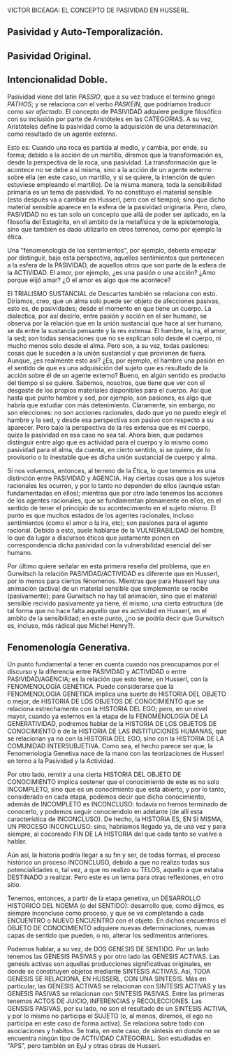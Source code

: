 VICTOR BICEAGA: EL CONCEPTO DE PASIVIDAD EN HUSSERL. 

## Pasividad y Auto-Temporalización. 
## Pasividad Original. 
## Intencionalidad Doble. 

Pasividad viene del latin *PASSIO*, que a su vez traduce el termino griego *PATHOS*; y se relaciona con el verbo *PASKEIN*, que podríamos traducir como *ser afectado*. 
El concepto de PASIVIDAD adquiere pedigre filosófico con su inclusión por parte de Aristóteles en las CATEGORIAS. A su vez, Aristóteles define la pasividad como la adquisición de una determinación como resultado de un agente externo. 

Esto es: Cuando una roca es partida al medio, y cambia, por ende, su forma; debido a la acción de un martillo, diremos que la transformación es, desde la perspectiva de la roca, una pasividad. La transformación que le acontece no se debe a sí misma, sino a la acción de un agente externo sobre ella (en este caso, un martillo, y si se quiere, la intención de quien estuviese empleando el martillo). 
De la misma manera, toda la sensibilidad primaria es un tema de pasividad. Yo no constituyo el material sensible (esto después va a cambiar en Husserl, pero con el tiempo); sino que dicho material sensible aparece en la esfera de la pasividad originaria. Pero, claro, PASIVIDAD no es tan solo un concepto que allá de poder ser aplicado, en la filosofía del Estagirita, en el ambito de la metafísica y de la epistemología, sino que también es dado utilizarlo en otros terrenos, como por ejemplo la ética. 

Una "fenomenología de los sentimientos", por ejemplo, debería empezar por distinguir, bajo esta perspectiva, aquellos sentimientos que pertenecen a la esfera de la PASIVIDAD, de aquellos otros que son parte de la esfera de la ACTIVIDAD. El amor, por ejemplo, ¿es una pasión o una acción? ¿Amo porque elijó amar? ¿O el amor es algo que me acontece? 

El TRIALISMO SUSTANCIAL de Descartes también se relaciona con esto. Diriamos, creo, que un alma solo puede ser objeto de afecciones pasivas, esto es, de pasividades; desde el momento en que tiene un cuerpo. La dialectica, por así decirlo, entre pasión y acción en el ser humano, se observa por la relación que en la unión sustancial que hace al ser humano, se da entre la sustancia pensante y la res extensa. El hambre, la ira, el amor, la sed; son todas sensaciones que no se explican solo desde el cuerpo, ni mucho menos solo desde el alma. Pero son, a su vez, todas pasiones: cosas que le suceden a la unión sustancial y que provienen de fuera. Aunque, ¿es realmente esto asi? ¿Es, por ejemplo, el hambre una pasión en el sentido de que es una adquisición del sujeto que es resultado de la acción sobre él de un agente externo? Bueno, en algún sentido es producto del tiempo si se quiere. Sabemos, nosotros, que tiene que ver con el desgaste de los propios materiales disponibles para el cuerpo. Así que hasta que punto hambre y sed, por ejemplo, son pasiones, es algo que habría que estudiar con más detenimiento. Claramente, sin embargo, no son elecciones: no son acciones racionales, dado que yo no puedo elegir el hambre y la sed, y desde esa perspectiva son pasivo con respecto a su aparecer. Pero bajo la perspectiva de la res extensa que es mi cuerpo, quiza la pasividad en esa caso no sea tal. Ahora bien, que podamos distinguir entre algo que es actividad para el cuerpo y lo mismo como pasividad para el alma, da cuenta, en cierto sentido, si se quiere, de lo provisorio o lo inestable que es dicha unión sustancial de cuerpo y alma. 

Si nos volvemos, entonces, al terreno de la Ética, lo que tenemos es una distinción entre PASIVIDAD y AGENCIA. Hay ciertas cosas que a los sujetos racionales les ocurren, y por lo tanto no dependen de ellos (aunque estan fundamentadas en ellos); mientras que por otro lado tenemos las acciones de los agentes racionales, que se fundamentan plenamente en ellos, en el sentido de tener el principio de su acontecimiento en el sujeto mismo. El punto es que muchos estados de los agentes racionales, incluso sentimientos (como el amor o la ira, etc); son pasiones para el agente racional. Debido a esto, suele hablarse de la VULNERABILIDAD del hombre, lo que da lugar a discursos éticos que justamente ponen en correspondencia dicha pasividad con la vulnerabilidad esencial del ser humano. 

Por último quiere señalar en esta primera reseña del problema, que en Gurwitsch la relación PASIVIDAD/ACTIVIDAD es diferente que en Husserl, por lo menos para ciertos fénomenos. Mientras que para Husserl hay una animación (activa) de un material sensible que simplemente se recibe (pasivamente); para Gurwitsch no hay tal animación, sino que el material sensible recivido pasivamente ya tiene, él mismo, una cierta estructura (de tal forma que no hace falta aquello que es actividad en Husserl, en el ambito de la sensibilidad; en este punto, ¿no se podría decir que Gurwitsch es, incluso, más rádical que Michel Henry?). 

## Fenomenología Generativa. 

Un punto fundamental a tener en cuenta cuando nos preocupamos por el discurso y la diferencia entre PASIVIDAD y ACTIVIDAD o entre PASIVIDAD/AGENCIA; es la relación que esto tiene, en Husserl, con la FENOMENOLOGÍA GENÉTICA. Puede considerarse que la FENOMENOLOGIA GENETICA implica una suerte de HISTORIA DEL OBJETO o mejor, de HISTORIA DE LOS OBJETOS DE CONOCIMIENTO que se relaciona estrechamente con la HISTORIA DEL EGO; pero, en un nivel mayor, cuando ya estemos en la etapa de la FENOMENOLOGÍA DE LA GENERATIVIDAD, podremos hablar de la HISTORIA DE LOS OBJETOS DE CONOCIMIENTO o de la HISTORIA DE LAS INSTITUCIONES HUMANAS, que se relacionan ya no con la HISTORIA DEL EGO, sino con la HISTORIA DE LA COMUNIDAD INTERSUBJETIVA. Como sea, el hecho parece ser que, la Fenomenologia Genetiva nace de la mano con las teorizaciones de Husserl en torno a la Pasividad y la Actividad. 

Por otro lado, remitir a una cierta HISTORIA DEL OBJETO DE CONOCIMIENTO implica sostener que el conocimiento de este es no solo INCOMPLETO, sino que es un conocimiento que está abierto, y por lo tanto, considerado en cada etapa, podemos decir que dicho conocimiento, además de INCOMPLETO es INCONCLUSO: todavía no hemos terminado de conocerlo, y podemos seguir conociendolo en adelante (de allí esta característica de INCONCLUSO). De hecho, la HISTORIA ES, EN SÍ MISMA, UN PROCESO INCONCLUSO: sino, habríamos llegado ya, de una vez y para siempre, al cocoreado FIN DE LA HISTORIA del que cada tanto se vuelve a hablar. 

Aún así, la historia podría llegar a su fin y ser, de todas formas, el proceso histórico un proceso INCONCLUSO, debido a que no realizo todas sus potencialidades o, tal vez, a que no realizo su TELOS, aquello a que estaba DESTINADO a realizar. Pero este es un tema para otras reflexiones, en otro sitio. 

Tenemos, entonces, a partir de la etapa genetiva, un DESARROLLO HISTORICO DEL NOEMA (o del SENTIDO): desarrollo que, como dijimos, es siempre inconcluso como proceso, y que se va completando a cada ENCUENTRO o NUEVO ENCUENTRO con el objeto. En dichos encuentros el OBJETO DE CONOCIMIENTO adquiere nuevas determinaciones, nuevas capas de sentido que pueden, o no, alterar los sedimentos anteriores. 

Podemos hablar, a su vez, de DOS GENESIS DE SENTIDO. Por un lado tenemos las GENESIS PASIVAS y por otro lado las GENESIS ACTIVAS. Las genesis activas son aquellas producciones significativas originales, en donde se constituyen objetos mediante SINTESIS ACTIVAS. Así, TODA GENESIS SE RELACIONA, EN HUSSERL, CON UNA SINTESIS. Más en particular, las GENESIS ACTIVAS se relacionan con SINTESIS ACTIVAS y las GENESIS PASIVAS se relacionan con SINTESIS PASIVAS. Entre las primeras tenemos ACTOS DE JUICIO, INFERENCIAS y RECOLECCIONES. 
Las GENSSIS PASIVAS, por su lado, no son el resultado de un SINTESIS ACTIVA, y por lo mismo no participa el SUJETO (o, al menos, diremos, el ego no participa en este caso de forma activa). Se relaciona sobre todo con asociaciones y habitos. Se trata, en este caso, de sintesis en donde no se encuentra ningún tipo de ACTIVIDAD CATEGORIAL. Son estudiadas en "APS", pero también en EyJ y otras obras de Husserl. 
